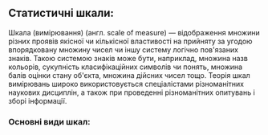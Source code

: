
## Статистичні шкали:

   Шкала (вимірювання) (англ. scale of measure) — відображення множини різних проявів якісної чи кількісної властивості на прийняту за угодою впорядковану множину чисел чи іншу систему логічно пов'язаних знаків. Такою системою знаків може бути, наприклад, множина назв кольорів, сукупність класифікаційних символів чи понять, множина балів оцінки стану об'єкта, множина дійсних чисел тощо. Теорія шкал вимірювань широко використовується спеціалістами різноманітних наукових дисциплін, а також при проведенні різноманітних опитувань і зборі інформації.
    
### Основні види шкал:
